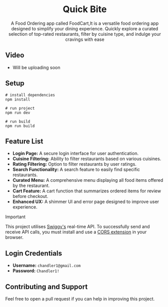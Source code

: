 <h1 align="center">Quick Bite</h1>
<p align="center">A Food Ordering app called FoodCart,It is a versatile food ordering app designed to simplify your dining experience. Quickly explore a curated selection of top-rated restaurants, filter by cuisine type, and indulge your cravings with ease</p>

## Video 
- Will be uploading soon
  
## Setup
```
# install dependencies
npm install

# run project
npm run dev

# run build
npm run build
```
## Feature List
- **Login Page:** A secure login interface for user authentication.
- **Cuisine Filtering:** Ability to filter restaurants based on various cuisines.
- **Rating Filtering:** Option to filter restaurants by user ratings.
- **Search Functionality:** A search feature to easily find specific restaurants.
- **Curated Menu:** A comprehensive menu displaying all food items offered by the restaurant.
- **Cart Feature:** A cart function that summarizes ordered items for review before checkout.
- **Enhanced UX:** A shimmer UI and error page designed to improve user experience.

> [!IMPORTANT]
> This project utilises [Swiggy's](https://www.swiggy.com/) real-time API.
> To successfully send and receive API calls, you must install and use a [CORS extension](https://chromewebstore.google.com/detail/allow-cors-access-control/lhobafahddgcelffkeicbaginigeejlf?hl=en) in your browser.

## Login Credentials
- **Username:** `chandler1@gmail.com`
- **Password:** `Chandler1!`
  
## Contributing and Support

Feel free to open a pull request if you can help in improving this project.

